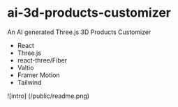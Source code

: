 # ai-3d-products-customizer
An AI generated Three.js 3D Products Customizer 
- React
- Three.js
- react-three/Fiber
- Valtio
- Framer Motion
- Tailwind


![intro] (/public/readme.png)

